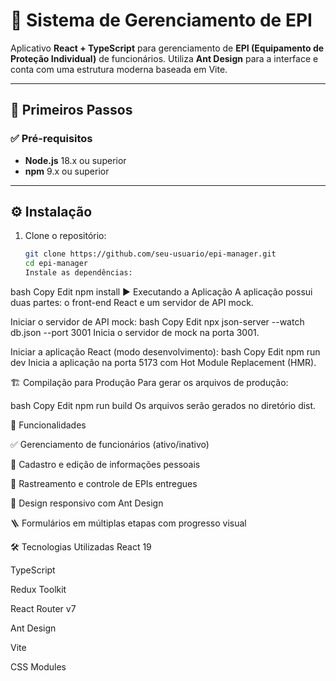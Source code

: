 # 🦺 Sistema de Gerenciamento de EPI

Aplicativo **React + TypeScript** para gerenciamento de **EPI (Equipamento de Proteção Individual)** de funcionários. Utiliza **Ant Design** para a interface e conta com uma estrutura moderna baseada em Vite.

---

## 🚀 Primeiros Passos

### ✅ Pré-requisitos

- **Node.js** 18.x ou superior
- **npm** 9.x ou superior

---

## ⚙️ Instalação

1. Clone o repositório:

   ```bash
   git clone https://github.com/seu-usuario/epi-manager.git
   cd epi-manager
   Instale as dependências:
   ```

bash
Copy
Edit
npm install
▶️ Executando a Aplicação
A aplicação possui duas partes: o front-end React e um servidor de API mock.

Iniciar o servidor de API mock:
bash
Copy
Edit
npx json-server --watch db.json --port 3001
Inicia o servidor de mock na porta 3001.

Iniciar a aplicação React (modo desenvolvimento):
bash
Copy
Edit
npm run dev
Inicia a aplicação na porta 5173 com Hot Module Replacement (HMR).

🏗️ Compilação para Produção
Para gerar os arquivos de produção:

bash
Copy
Edit
npm run build
Os arquivos serão gerados no diretório dist.

🧩 Funcionalidades

✅ Gerenciamento de funcionários (ativo/inativo)

👤 Cadastro e edição de informações pessoais

🧾 Rastreamento e controle de EPIs entregues

📱 Design responsivo com Ant Design

🪜 Formulários em múltiplas etapas com progresso visual

🛠️ Tecnologias Utilizadas
React 19

TypeScript

Redux Toolkit

React Router v7

Ant Design

Vite

CSS Modules

